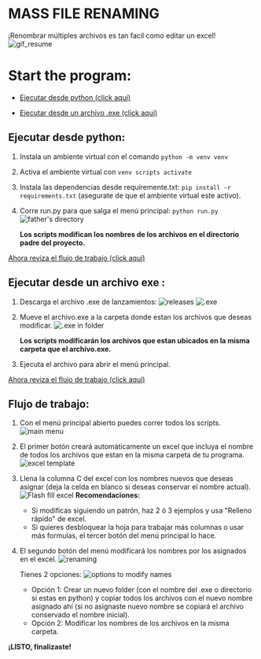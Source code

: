 # MASS FILE RENAMING 
¡Renombrar múltiples archivos es tan facil como editar un excel!
![gif_resume](https://github.com/user-attachments/assets/1f7a9477-ddc0-4e3f-a747-4d48567e4b85)



# Start the program:
- [Ejecutar desde python (click aquí)](#ejecutar-desde-python)

- [Ejecutar desde un archivo .exe (click aquí)](#ejecutar-desde-un-archivo-exe )

## Ejecutar desde python:
1. Instala un ambiente virtual con el comando `python -m venv venv`

2. Activa el ambiente virtual con `venv scripts activate`

3. Instala las dependencias desde requiremente.txt: `pip install -r requirements.txt` 
(asegurate de que el ambiente virtual este activo).

4. Corre run.py para que salga el menú principal: `python run.py` 
    ![father's directory](https://github.com/user-attachments/assets/efa73448-b450-4e51-a26c-c2f8ebb882a7)

    **Los scripts modifican los nombres de los archivos en el directorio padre del proyecto.**


[Ahora reviza el flujo de trabajo (click aquí)](flujo-de-trabajo)





## Ejecutar desde un archivo exe :
1. Descarga el archivo .exe de lanzamientos:
    ![releases](https://github.com/user-attachments/assets/479ec700-56e1-4bf9-9d80-77743b8a1fbd)
    ![.exe](https://github.com/user-attachments/assets/57da40c2-41f7-4e71-b459-d785acd136d1)

2. Mueve el archivo.exe a la carpeta donde estan los archivos que deseas modificar.
    ![.exe in folder](https://github.com/user-attachments/assets/6e2859e6-dd8c-454d-ba5f-fef4369deb43)

    **Los scripts modificarán los archivos que estan ubicados en la misma carpeta que el archivo.exe.**

3. Ejecuta el archivo para abrir el menú principal.



[Ahora reviza el flujo de trabajo (click aquí)](flujo-de-trabajo)




## Flujo de trabajo:
1. Con el menú principal abierto puedes correr todos los scripts.
    ![main menu](https://github.com/user-attachments/assets/9e9d432d-d3e2-4f8a-a4c4-dea361f054b3)

2. El primer botón creará automáticamente un excel que incluya el nombre de todos los archivos que estan en la misma carpeta de tu programa.
    ![excel template](https://github.com/user-attachments/assets/c43eb533-498d-46a5-87d3-1ab98e0f8348)

3. Llena la columna C del excel con los nombres nuevos que deseas asignar (deja la celda en blanco si deseas conservar el nombre actual).
    ![Flash fill excel](https://github.com/user-attachments/assets/ec5e8c1a-dc87-49f7-bff6-abe98b32a57c)
    **Recomendaciones:** 
    - Si modificas siguiendo un patrón, haz 2 ó 3 ejemplos y usa "Relleno rápido" de excel.
    - Si quieres desbloquear la hoja para trabajar más columnas o usar más formulas, el tercer botón del menú principal lo hace.
    

4. El segundo botón del menú modificará los nombres por los asignados en el excel.
    ![renaming](https://github.com/user-attachments/assets/e8aa9663-363b-4297-aa6f-55cae6d83c77)


    Tienes 2 opciones:
    ![options to modify names](https://github.com/user-attachments/assets/8d4136fe-5dc2-43c5-875a-fc729e16124d)
    - Opción 1: Crear un nuevo folder (con el nombre del .exe o directorio si estas en python) y copiar todos los archivos con el nuevo nombre asignado ahí (si no asignaste nuevo nombre se copiará el archivo conservado el nombre inicial).
    - Opción 2: Modificar los nombres de los archivos en la misma carpeta.


**¡LISTO, finalizaste!**













